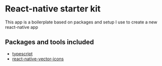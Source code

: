# React-native starter kit

This app is a boilerplate based on packages and setup I use to create a new react-native app

## Packages and tools included

- [typescript](https://github.com/microsoft/TypeScript)
- [react-native-vector-icons](https://github.com/oblador/react-native-vector-icons)
